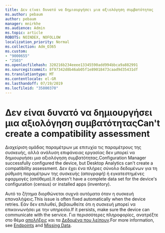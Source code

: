 ```yaml
---
title: Δεν είναι δυνατό να δημιουργήσει μια αξιολόγηση συμβατότητας
ms.author: pebaum
author: pebaum
manager: mnirkhe
ms.audience: Admin
ms.topic: article
ROBOTS: NOINDEX, NOFOLLOW
localization_priority: Normal
ms.collection: Adm_O365
ms.custom:
- "9000655"
- "2503"
ms.openlocfilehash: 320216b234eeee13345590add994bbca9a882991
ms.sourcegitcommit: 8f97342d8b46ab05f1e89018473caad9d35431df
ms.translationtype: MT
ms.contentlocale: el-GR
ms.lasthandoff: 07/19/2019
ms.locfileid: "35800370"
---
```

# <a name="cant-create-a-compatibility-assessment"></a><span data-ttu-id="1b1da-102">Δεν είναι δυνατό να δημιουργήσει μια αξιολόγηση συμβατότητας</span><span class="sxs-lookup"><span data-stu-id="1b1da-102">Can't create a compatibility assessment</span></span>

<span data-ttu-id="1b1da-103">Διαχείριση ομάδας παραμέτρων με επιτυχία τις παραμέτρους της συσκευής, αλλά ανάλυση επιφάνειας εργασίας δεν μπορεί να δημιουργήσει μια αξιολόγηση συμβατότητας.</span><span class="sxs-lookup"><span data-stu-id="1b1da-103">Configuration Manager successfully configured the device, but Desktop Analytics can't create a compatibility assessment.</span></span> <span data-ttu-id="1b1da-104">Δεν έχει ένα πλήρες σύνολο δεδομένων για τη ρύθμιση παραμέτρων της συσκευής (απογραφή) ή εγκατεστημένες εφαρμογές (απόθεμα).</span><span class="sxs-lookup"><span data-stu-id="1b1da-104">It doesn't have a complete data set for the device's configuration (census) or installed apps (inventory).</span></span>

<span data-ttu-id="1b1da-105">Αυτό το ζήτημα διορθώνεται συχνά αυτόματα όταν η συσκευή επαναλήψεις.</span><span class="sxs-lookup"><span data-stu-id="1b1da-105">This issue is often fixed automatically when the device retries.</span></span> <span data-ttu-id="1b1da-106">Εάν δεν επιλυθεί, βεβαιωθείτε ότι η συσκευή μπορεί να επικοινωνήσει με την υπηρεσία.</span><span class="sxs-lookup"><span data-stu-id="1b1da-106">If it persists, make sure the device can communicate with the service.</span></span> <span data-ttu-id="1b1da-107">Για περισσότερες πληροφορίες, ανατρέξτε στο θέμα [απολήξεις](https://docs.microsoft.com/sccm/desktop-analytics/enable-data-sharing#endpoints) και τα [Δεδομένα που λείπουν](https://docs.microsoft.com/sccm/desktop-analytics/monitor-connection-health#missing-data).</span><span class="sxs-lookup"><span data-stu-id="1b1da-107">For more information, see [Endpoints](https://docs.microsoft.com/sccm/desktop-analytics/enable-data-sharing#endpoints) and [Missing Data](https://docs.microsoft.com/sccm/desktop-analytics/monitor-connection-health#missing-data).</span></span>
